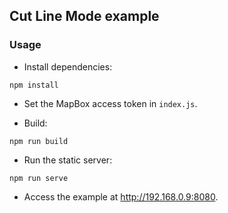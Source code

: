 ## Cut Line Mode example

### Usage
- Install dependencies:
```
npm install
```

- Set the MapBox access token in `index.js`.

- Build:
```
npm run build
```

- Run the static server:
```
npm run serve
```

- Access the example at http://192.168.0.9:8080.
